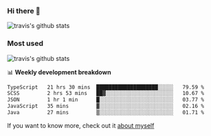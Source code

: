 ### Hi there 👋

<!--
**HondryTravis/HondryTravis** is a ✨ _special_ ✨ repository because its `README.md` (this file) appears on your GitHub profile.

Here are some ideas to get you started:

- 🔭 I’m currently working on ...
- 🌱 I’m currently learning ...
- 👯 I’m looking to collaborate on ...
- 🤔 I’m looking for help with ...
- 💬 Ask me about ...
- 📫 How to reach me: ...
- 😄 Pronouns: ...
- ⚡ Fun fact: ...
-->

![travis's github stats](https://github-readme-stats.vercel.app/api?username=HondryTravis&hide=stars)
### Most used
![travis's github stats](https://github-readme-stats.anuraghazra1.vercel.app/api/top-langs/?username=HondryTravis&layout=compact&hide_title=true)

📊 **Weekly development breakdown**

<!--START_SECTION:waka-->

```txt
TypeScript   21 hrs 30 mins  ████████████████████░░░░░   79.59 %
SCSS         2 hrs 53 mins   ██▓░░░░░░░░░░░░░░░░░░░░░░   10.67 %
JSON         1 hr 1 min      █░░░░░░░░░░░░░░░░░░░░░░░░   03.77 %
JavaScript   35 mins         ▓░░░░░░░░░░░░░░░░░░░░░░░░   02.16 %
Java         27 mins         ▒░░░░░░░░░░░░░░░░░░░░░░░░   01.71 %
```

<!--END_SECTION:waka-->

If you want to know more, check out it [about myself](https://hondrytravis.github.io/)
